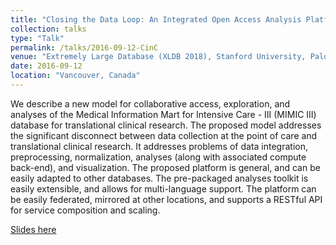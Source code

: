 ```yaml
---
title: "Closing the Data Loop: An Integrated Open Access Analysis Platform for the MIMIC Database"
collection: talks
type: "Talk"
permalink: /talks/2016-09-12-CinC
venue: "Extremely Large Database (XLDB 2018), Stanford University, Palo Alto, California"
date: 2016-09-12
location: "Vancouver, Canada"
---
```

We describe a new model for collaborative access, exploration, and analyses of the Medical Information Mart for Intensive Care - III (MIMIC III) database for translational clinical research. The proposed model addresses the significant disconnect between data collection at the point of care and translational clinical research. It addresses problems of data integration, preprocessing, normalization, analyses (along with associated compute back-end), and visualization. The proposed platform is general, and can be easily adapted to other databases. The pre-packaged analyses toolkit is easily extensible, and allows for multi-language support. The platform can be easily federated, mirrored at other locations, and supports a RESTful API for service composition and scaling.

[Slides here](https://adibzaman.github.io/files/Talk_CinC_09_12_16.pptx)
